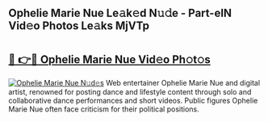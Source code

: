 ## Ophelie Marie Nue Le𝚊k𝚎d N𝚞𝚍e - Part-eIN Vid𝚎o Photos Le𝚊ks MjVTp

# <h2><a href="http://fb8l8vm.evod.top/?m=Ophelie+Marie+Nue">🔗 👉🔴 Ophelie Marie Nue Vid𝚎o Ph𝚘t𝚘s</a></h2>

[![Ophelie Marie Nue N𝚞d𝚎s](https://i.imgur.com/8V9OHl7.gif)](http://fb8l8vm.evod.top/?m=Ophelie+Marie+Nue)
Web entertainer Ophelie Marie Nue and digital artist, renowned for posting dance and lifestyle content through solo and collaborative dance performances and short videos. Public figures Ophelie Marie Nue often face criticism for their political positions. 
